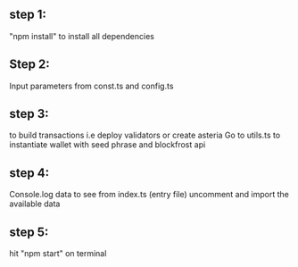 
## step 1:
"npm install" to install all dependencies

## Step 2:
Input parameters from const.ts and config.ts

## step 3:
to build transactions i.e deploy validators or create asteria
Go to utils.ts to instantiate wallet with seed phrase and blockfrost api

## step 4:
Console.log data to see from index.ts (entry file)
uncomment and import the available data

## step 5: 
hit "npm start" on terminal